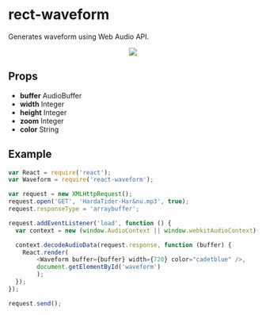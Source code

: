 # rect-waveform

Generates waveform using Web Audio API.

<p align="center">
  <img src="https://raw.githubusercontent.com/klambycom/react-waveform/master/waveform.png">
</p>

## Props

* **buffer** AudioBuffer
* **width** Integer
* **height** Integer
* **zoom** Integer
* **color** String


## Example

```javascript
var React = require('react');
var Waveform = require('react-waveform');

var request = new XMLHttpRequest();
request.open('GET', 'HardaTider-Har&nu.mp3', true);
request.responseType = 'arraybuffer';

request.addEventListener('load', function () {
  var context = new (window.AudioContext || window.webkitAudioContext)();

  context.decodeAudioData(request.response, function (buffer) {
    React.render(
        <Waveform buffer={buffer} width={720} color="cadetblue" />,
        document.getElementById('waveform')
        );
  });
});

request.send();
```
